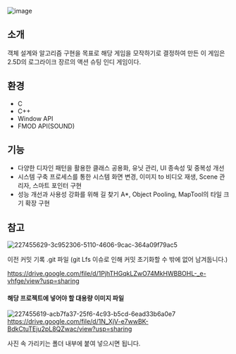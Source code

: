 ![image](https://github.com/songbyhyeok/2022-Enter-the-Gungeon/assets/63230518/05d93696-7c47-43f6-a918-29a135d8b2bf)

## 소개
객체 설계와 알고리즘 구현을 목표로 해당 게임을 모작하기로 결정하여 만든 이 게임은 2.5D의 로그라이크 장르의 액션 슈팅 인디 게임이다.

## 환경
- C
- C++
- Window API
- FMOD API(SOUND)

## 기능
- 다양한 디자인 패턴을 활용한 클래스 공용화, 유닛 관리, UI 종속성 및 중복성 개선
- 시스템 구축 프로세스를 통한 시스템 화면 변경, 이미지 to 비디오 재생, Scene 관리자, 스마트 포인터 구현
- 성능 개선과 사용성 강화를 위해 길 찾기 A*, Object Pooling, MapTool의 타일 크기 확장 구현

<!-- <details>
<summary>회고</summary>
<div markdown="1">

### 새로운 출발
수료 이후 부족했던 문법과 문제해결능력을 개선하고 개인 프로젝트를 시작했을 때, 하나의 작품을 스스로 만들 수 있다는 자신감과 개발자란 긍지를 갖고 있었고, 환경 구축부터 공용적인 객체 설계까진 무리없이 진행했다. 

### 과정
하지만 진행 중 다양한 어려움에 부딪히게 되었다. 객체 설계의 한계, 예상치 못한 변수들로 인한 복잡한 문제들. 마치 여러 개의 무거운 추들을 몸에 달고 다니는 듯한 기분이었다. 어찌됐든 앞으로 나아가야만 했고, 가장 먼저 객체 설계부터 개선하기로 결정했다. 하나의 모듈에서 여러 개 역할을 다 수행하다 보니 유지보수가 힘들고, 오류를 찾고 해결하기가 매우 버거웠다. 그래서 관련 서적을 통해 개념을 익히며 리팩토링을 진행하여 새 시스템을 구축하여 해결하였다. 그리고 기능 구현에 대한 이슈들, OS와 상호협력으로 문제를 해결해 나아가야 할 부분들이 대다수였기 때문에, 원론적 기술 분석과 이해 그리고 추론 능력과 응용력을 요구하였다. 아직까지도 기억에 남는 더블버퍼링(화면 출력 기술) 이슈. 분명히 bmp 이미지를 백버퍼에 전달 후 이를 프론트 버퍼에 복사하여 화면에 출력 명령을 내렸는데 그림이 계속 밀리는 현상이 발생하는 문제에 대해 기술 원리를 다시 분석하고 두 버퍼 간의 전달 과정에서 백버퍼와 프론트버퍼의 전달 이후 데이터를 청소하는 것을 빠뜨렸던 점은 아직도 생생하게 기억한다. 그리고 A* 길찾기 알고리즘을 몬스터 객체에 주입하여 플레이어가 목표가 되어 따라가게 하는 요구조건은 실시간으로 움직이는 목표 좌표에 대한 상대 좌표 계산이 필요해서, 상당히 애를 먹기도 했었다.

### 이것만큼은
무언가를 체득하기 위해선 반드시 어렵게 해결해 나가는 과정이 필요하다고 생각한다. 이러한 과정을 통해 객체지향적 사고와 문제 해결 능력에 필요한 분석, 응용, 인내력을 키울 수 있었다. 게임전용 엔진같은 도구를 사용해서 생산성을 높일 수도 있었지만, 뿌리치고 끝까지 개발한 점에 대해서 아직도 정말 잘했다고 생각이 든다.

### 앞으로
첫 언어는 C언어였다. 그래서 뭐 하나를 하더라도 깊게 분석하고 잘못된 점을 개선해 나아가야만 했었고, 이것이 곧 자부심으로 까지 이어졌다. 하지만 이제는 더 다양한 기술을 습득하고 빠른 시간 내에 효율적인 결과를 도출하는 개발자가 되고 싶다. 직업을 시작하게된 계기인 필요한 제품을 만들어내는 창작자로서의 길을 걷고 싶을 뿐이다.
</div>
</details> -->

## 참고
![227455629-3c952306-5110-4606-9cac-364a09f79ac5](https://user-images.githubusercontent.com/63230518/227720467-91c547af-376a-44fe-a037-3340859dcbcf.png)

이전 커밋 기록 .git 파일 (git Lfs 이슈로 인해 커밋 초기화할 수 밖에 없어 남겨둡니다.)

https://drive.google.com/file/d/1PjhTHGqkLZwO74MkHWBBOHL-_e-vhfge/view?usp=sharing

#### 해당 프로젝트에 넣어야 할 대용량 이미지 파일
![227455619-acb7fa37-25f6-4c93-b5cd-6ead33b6a0e7](https://user-images.githubusercontent.com/63230518/227720465-03f656ad-53cf-438d-83f0-70adcaadf921.png)
https://drive.google.com/file/d/1N_XjV-e7wwBK-BdkCtuTEju2pL8QZwac/view?usp=sharing

사진 속 가리키는 폴더 내부에 붙여 넣으시면 됩니다.




